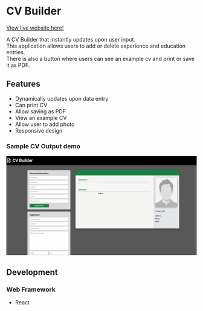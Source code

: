 # CV Builder

[View live website here!](https://naknamu.github.io/cv-builder/)

A CV Builder that instantly updates upon user input.  
This application allows users to add or delete experience and education entries.  
There is also a button where users
can see an example cv and print or save it as PDF. 

## Features
- Dynamically updates upon data entry
- Can print CV
- Allow saving as PDF
- View an example CV
- Allow user to add photo
- Responsive design

### Sample CV Output demo
![sample cv](cv-builder.gif)

## Development
### Web Framework
- React
